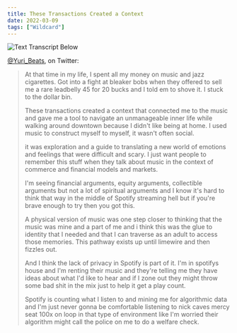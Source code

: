 ```yaml
---
title: These Transactions Created a Context
date: 2022-03-09
tags: ["Wildcard"]
---
```


![Text Transcript Below](/images/yuri-beats.jpg)

[@Yuri_Beats](https://twitter.com/Yuri_Beats), on Twitter:

> At that time in my life, I spent all my money on music and jazz cigarettes. Got into a fight at bleaker bobs when they offered to sell me a rare leadbelly 45 for 20 bucks and I told em to shove it. I stuck to the dollar bin.<!--x-->
>
> These transactions created a context that connected me to the music and gave me a tool to navigate an unmanageable inner life while walking around downtown because I didn't like being at home. I used music to construct myself to myself, it wasn't often social.
>
> it was exploration and a guide to translating a new world of emotions and feelings that were difficult and scary. I just want people to remember this stuff when they talk about music in the context of commerce and financial models and markets.
>
> I'm seeing financial arguments, equity arguments, collectible arguments but not a lot of spiritual arguments and I know it's hard to think that way in the middle of Spotify streaming hell but if you're brave enough to try then you got this.
>
> A physical version of music was one step closer to thinking that the music was mine and a part of me and i think this was the glue to identity that I needed and that I can traverse as an adult to access those memories. This pathway exists up until limewire and then fizzles out.
>
> And I think the lack of privacy in Spotify is part of it. I'm in spotifys house and I'm renting their music and they're telling me they have ideas about what I'd like to hear and if I zone out they might throw some bad shit in the mix just to help it get a play count.
>
> Spotify is counting what I listen to and mining me for algorithmic data and I'm just never gonna be comfortable listening to nick caves mercy seat 100x on loop in that type of environment like I'm worried their algorithm might call the police on me to do a welfare check.
